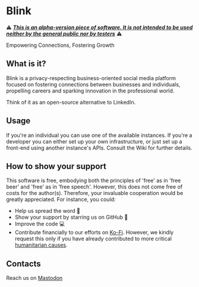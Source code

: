 # Blink
⚠️ <ins>_**This is an alpha-version piece of software. It is not intended to be used neither by the general public nor by testers**_</ins> ⚠️

Empowering Connections, Fostering Growth

## What is it?
Blink is a privacy-respecting business-oriented social media platform focused on fostering connections between businesses and individuals, propelling careers and sparking innovation in the professional world.

Think of it as an open-source alternative to LinkedIn.

## Usage
If you're an individual you can use one of the available instances.
If you're a developer you can either set up your own infrastructure, or just set up a front-end using another instance's APIs. Consult the Wiki for further details.

## How to show your support
This software is free, embodying both the principles of 'free' as in 'free beer' and 'free' as in 'free speech'. However, this does not come free of costs for the author(s). Therefore, your invaluable cooperation would be greatly appreciated. For instance, you could:
* Help us spread the word 📢
* Show your support by starring us on GitHub 🌟
* Improve the code 💻
* Contribute financially to our efforts on [Ko-Fi](https://www.ko-fi.com/xfarrow). However, we kindly request this only if you have already contributed to more critical [humanitarian causes](https://donare.info/en/welcome).

## Contacts
Reach us on <a rel="me" href="https://mastodon.social/@blinknetwork">Mastodon</a>
